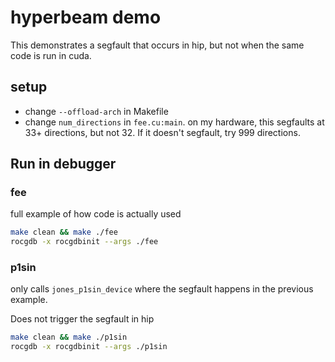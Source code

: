 # hyperbeam demo

This demonstrates a segfault that occurs in hip, but not when the same code is run in cuda.

## setup

- change `--offload-arch` in Makefile
- change `num_directions` in `fee.cu:main`. on my hardware, this segfaults at 33+ directions, but not 32. If it doesn't segfault, try 999 directions.

## Run in debugger

### fee

full example of how code is actually used

```bash
make clean && make ./fee
rocgdb -x rocgdbinit --args ./fee
```

### p1sin

only calls `jones_p1sin_device` where the segfault happens in the previous example.

Does not trigger the segfault in hip

```bash
make clean && make ./p1sin
rocgdb -x rocgdbinit --args ./p1sin
```